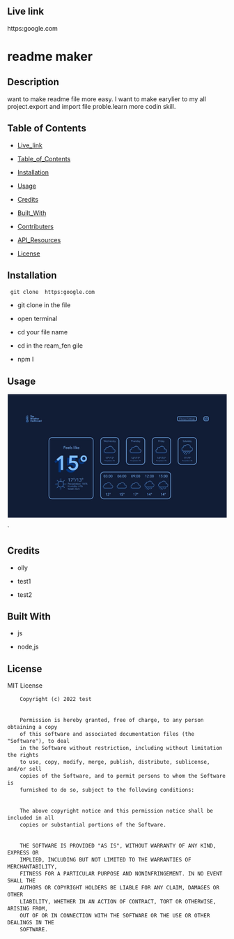 
  
    
 ## Live link 
 https:google.com
    
  
    
 # readme maker 
 ## Description 
 want to make readme file more easy.    I want to make earylier to my all project.export and import file proble.learn more codin skill.
    
  
 ## Table of Contents 

        
 - [Live_link](#live_link)
        
        
 - [Table_of_Contents](#table_of_contents)
        
        
 - [Installation](#installation)
        
        
 - [Usage](#usage)
        
        
 - [Credits](#credits)
        
        
 - [Built_With](#built_with)
        
        
 - [Contributers](#contributers)
        
        
 - [API_Resources](#api_resources)
        
        
 - [License](#license)
         
  
 ## Installation 
``` 
 git clone  https:google.com 
 ```
      
 - git clone in the file
      
      
 - open terminal
      
      
 - cd your file name
      
      
 - cd in the ream_fen gile
      
      
 - npm I
      
  
    
 ## Usage 
 ![alt text](./assets/images/test.png)
    
  `
 ## Credits 

        
 - olly
        
        
 - test1
        
        
 - test2
        
  
 ## Built With 

        
 - js
        
        
 - node,js
        
  
  
  
  
  
  
 
        
 ## License
        
 MIT License
        

        Copyright (c) 2022 test
        

        Permission is hereby granted, free of charge, to any person obtaining a copy
        of this software and associated documentation files (the "Software"), to deal
        in the Software without restriction, including without limitation the rights
        to use, copy, modify, merge, publish, distribute, sublicense, and/or sell
        copies of the Software, and to permit persons to whom the Software is
        furnished to do so, subject to the following conditions:
        

        The above copyright notice and this permission notice shall be included in all
        copies or substantial portions of the Software.
        

        THE SOFTWARE IS PROVIDED "AS IS", WITHOUT WARRANTY OF ANY KIND, EXPRESS OR
        IMPLIED, INCLUDING BUT NOT LIMITED TO THE WARRANTIES OF MERCHANTABILITY,
        FITNESS FOR A PARTICULAR PURPOSE AND NONINFRINGEMENT. IN NO EVENT SHALL THE
        AUTHORS OR COPYRIGHT HOLDERS BE LIABLE FOR ANY CLAIM, DAMAGES OR OTHER
        LIABILITY, WHETHER IN AN ACTION OF CONTRACT, TORT OR OTHERWISE, ARISING FROM,
        OUT OF OR IN CONNECTION WITH THE SOFTWARE OR THE USE OR OTHER DEALINGS IN THE
        SOFTWARE.

         

  